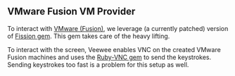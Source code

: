 ## VMware Fusion VM Provider

To interact with [VMware (Fusion)](http://www.vmware.com/products/fusion/), we leverage (a currently patched) version of [Fission gem](https://github.com/thbishop/fission). This gem takes care of the heavy lifting.

To interact with the screen, Veewee enables VNC on the created VMware Fusion machines
and uses the [Ruby-VNC gem](http://code.google.com/p/ruby-vnc/) to send the keystrokes. Sending keystrokes too fast is a problem for this setup as well.
